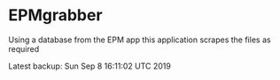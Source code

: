 # EPMgrabber
Using a database from the EPM app this application scrapes the files as required


Latest backup: Sun Sep 8 16:11:02 UTC 2019
